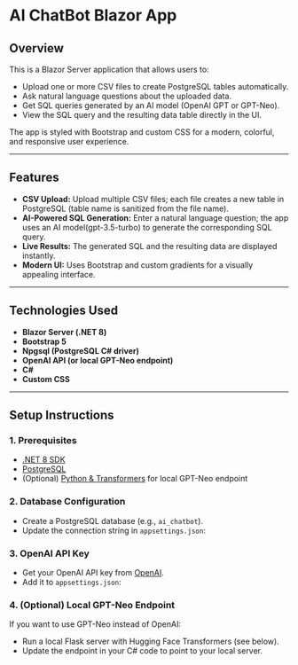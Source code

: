 # AI ChatBot Blazor App

## Overview

This is a Blazor Server application that allows users to:
- Upload one or more CSV files to create PostgreSQL tables automatically.
- Ask natural language questions about the uploaded data.
- Get SQL queries generated by an AI model (OpenAI GPT or GPT-Neo).
- View the SQL query and the resulting data table directly in the UI.

The app is styled with Bootstrap and custom CSS for a modern, colorful, and responsive user experience.

---

## Features

- **CSV Upload:** Upload multiple CSV files; each file creates a new table in PostgreSQL (table name is sanitized from the file name).
- **AI-Powered SQL Generation:** Enter a natural language question; the app uses an AI model(gpt-3.5-turbo) to generate the corresponding SQL query.
- **Live Results:** The generated SQL and the resulting data are displayed instantly.
- **Modern UI:** Uses Bootstrap and custom gradients for a visually appealing interface.

---

## Technologies Used

- **Blazor Server (.NET 8)**
- **Bootstrap 5**
- **Npgsql (PostgreSQL C# driver)**
- **OpenAI API (or local GPT-Neo endpoint)**
- **C#**
- **Custom CSS**

---

## Setup Instructions

### 1. Prerequisites

- [.NET 8 SDK](https://dotnet.microsoft.com/download)
- [PostgreSQL](https://www.postgresql.org/download/)
- (Optional) [Python & Transformers](https://huggingface.co/docs/transformers/index) for local GPT-Neo endpoint

### 2. Database Configuration

- Create a PostgreSQL database (e.g., `ai_chatbot`).
- Update the connection string in `appsettings.json`:

  
### 3. OpenAI API Key

- Get your OpenAI API key from [OpenAI](https://platform.openai.com/account/api-keys).
- Add it to `appsettings.json`:

  
### 4. (Optional) Local GPT-Neo Endpoint

If you want to use GPT-Neo instead of OpenAI:
- Run a local Flask server with Hugging Face Transformers (see below).
- Update the endpoint in your C# code to point to your local server.


